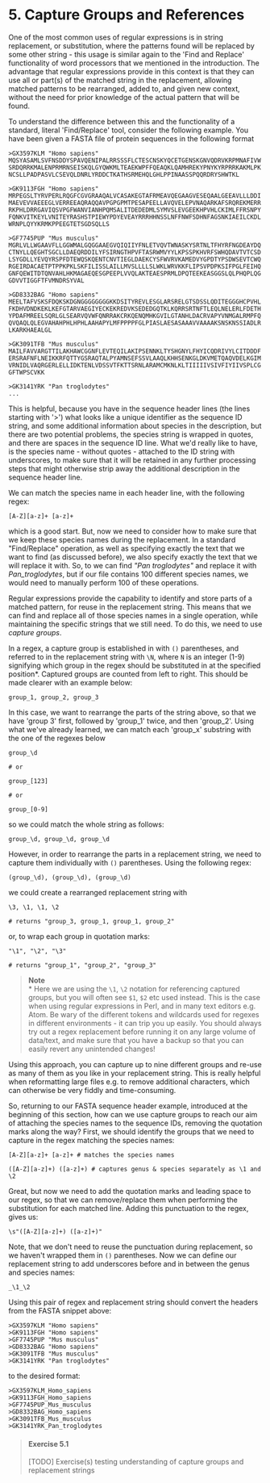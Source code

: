 # 5. Capture Groups and References
One of the most common uses of regular expressions is in string replacement, or substitution, where the patterns found will be replaced by some other string - this usage is similar again to the 'Find and Replace' functionality of word processors that we mentioned in the introduction. The advantage that regular expressions provide in this context is that they can use all or part(s) of the matched string in the replacement, allowing matched patterns to be rearranged, added to, and given new context, without the need for prior knowledge of the actual pattern that will be found. 

To understand the difference between this and the functionality of a standard, literal 'Find/Replace' tool, consider the following example. You have been given a FASTA file of protein sequences in the following format

```
>GX3597KLM "Homo sapiens"
MQSYASAMLSVFNSDDYSPAVQENIPALRRSSSFLCTESCNSKYQCETGENSKGNVQDRVKRPMNAFIVW
SRDQRRKMALENPRMRNSEISKQLGYQWKMLTEAEKWPFFQEAQKLQAMHREKYPNYKYRPRRKAKMLPK
NCSLLPADPASVLCSEVQLDNRLYRDDCTKATHSRMEHQLGHLPPINAASSPQQRDRYSHWTKL

>GK9113FGH "Homo sapiens"
MRPEGSLTYRVPERLRQGFCGVGRAAQALVCASAKEGTAFRMEAVQEGAAGVESEQAALGEEAVLLLDDI
MAEVEVVAEEEGLVERREEAQRAQQAVPGPGPMTPESAPEELLAVQVELEPVNAQARKAFSRQREKMERR
RKPHLDRRGAVIQSVPGFWANVIANHPQMSALITDEDEDMLSYMVSLEVGEEKHPVHLCKIMLFFRSNPY
FQNKVITKEYLVNITEYRASHSTPIEWYPDYEVEAYRRRHHNSSLNFFNWFSDHNFAGSNKIAEILCKDL
WRNPLQYYKRMKPPEEGTETSGDSQLLS

>GF7745PUP "Mus musculus"
MGRLVLLWGAAVFLLGGWMALGQGGAAEGVQIQIIYFNLETVQVTWNASKYSRTNLTFHYRFNGDEAYDQ
CTNYLLQEGHTSGCLLDAEQRDDILYFSIRNGTHPVFTASRWMVYYLKPSSPKHVRFSWHQDAVTVTCSD
LSYGDLLYEVQYRSPFDTEWQSKQENTCNVTIEGLDAEKCYSFWVRVKAMEDVYGPDTYPSDWSEVTCWQ
RGEIRDACAETPTPPKPKLSKFILISSLAILLMVSLLLLSLWKLWRVKKFLIPSVPDPKSIFPGLFEIHQ
GNFQEWITDTQNVAHLHKMAGAEQESGPEEPLVVQLAKTEAESPRMLDPQTEEKEASGGSLQLPHQPLQG
GDVVTIGGFTFVMNDRSYVAL

>GD8332BAG "Homo sapiens"
MEELTAFVSKSFDQKSKDGNGGGGGGGGKKDSITYREVLESGLARSRELGTSDSSLQDITEGGGHCPVHL
FKDHVDNDKEKLKEFGTARVAEGIYECKEKREDVKSEDEDGQTKLKQRRSRTNFTLEQLNELERLFDETH
YPDAFMREELSQRLGLSEARVQVWFQNRRAKCRKQENQMHKGVILGTANHLDACRVAPYVNMGALRMPFQ
QVQAQLQLEGVAHAHPHLHPHLAAHAPYLMFPPPPFGLPIASLAESASAAAVVAAAAKSNSKNSSIADLR
LKARKHAEALGL

>GK3091TFB "Mus musculus"
MAILFAVVARGTTILAKHAWCGGNFLEVTEQILAKIPSENNKLTYSHGNYLFHYICQDRIVYLCITDDDF
ERSRAFNFLNEIKKRFQTTYGSRAQTALPYAMNSEFSSVLAAQLKHHSENKGLDKVMETQAQVDELKGIM
VRNIDLVAQRGERLELLIDKTENLVDSSVTFKTTSRNLARAMCMKNLKLTIIIIIVSIVFIYIIVSPLCG
GFTWPSCVKK

>GK3141YRK "Pan troglodytes"
...

```

This is helpful, because you have in the sequence header lines (the lines starting with '>') what looks like a unique identifier as the sequence ID string, and some additional information about species in the description, but there are two potential problems, the species string is wrapped in quotes, and there are spaces in the sequence ID line. What we'd really like to have, is the species name - without quotes - attached to the ID string with underscores, to make sure that it will be retained in any further processing steps that might otherwise strip away the additional description in the sequence header line.

We can match the species name in each header line, with the following regex:

```
[A-Z][a-z]+ [a-z]+
```

which is a good start. But, now we need to consider how to make sure that we keep these species names during the replacement. In a standard "Find/Replace" operation, as well as specifying exactly the text that we want to find (as discussed before), we also specify exactly the text that we will replace it with. So, to we can find _"Pan troglodytes"_ and replace it with _Pan\_troglodytes_, but if our file contains 100 different species names, we would need to manually perform 100 of these operations.

Regular expressions provide the capability to identify and store parts of a matched pattern, for reuse in the replacement string. This means that we can find and replace all of those species names in a single operation, while maintaining the specific strings that we still need. To do this, we need to use _capture groups_.

In a regex, a capture group is established in with `()` parentheses, and referred to in the replacement string with `\N`, where `N` is an integer (1-9) signifying which group in the regex should be substituted in at the specified position\*. Captured groups are counted from left to right. This should be made clearer with an example below:

```
group_1, group_2, group_3
```

In this case, we want to rearrange the parts of the string above, so that we have 'group 3' first, followed by 'group_1' twice, and then 'group_2'. Using what we've already learned, we can match each 'group_x' substring with the one of the regexes below

```
group_\d

# or

group_[123]

# or

group_[0-9]
```

so we could match the whole string as follows:

```
group_\d, group_\d, group_\d
```

However, in order to rearrange the parts in a replacement string, we need to capture them individually with `()` parentheses. Using the following regex:

```
(group_\d), (group_\d), (group_\d)
```

we could create a rearranged replacement string with

```
\3, \1, \1, \2

# returns "group_3, group_1, group_1, group_2"
```

or, to wrap each group in quotation marks:

```
"\1", "\2", "\3"

# returns "group_1", "group_2", "group_3"
```

> __Note__  
> \* Here we are using the `\1`, `\2`  notation for referencing
> captured groups, but you will often see `$1`, `$2` etc used instead.
> This is the case when using regular expressions in Perl, and in many
> text editors e.g. Atom. Be wary of the different tokens and 
> wildcards used for regexes in different environments - it can trip
> you up easily. You should always try out a regex replacement before
> running it on any large volume of data/text, and make sure that you
> have a backup so that you can easily revert any unintended changes!

Using this approach, you can capture up to nine different groups and re-use as many of them as you like in your replacement string. This is really helpful when reformatting large files e.g. to remove additional characters, which can otherwise be very fiddly and time-consuming.

So, returning to our FASTA sequence header example, introduced at the beginning of this section, how can we use capture groups to reach our aim of 
attaching the species names to the sequence IDs, removing the quotation marks along the way? First, we should identify the groups that we need to capture in the regex matching the species names:

```
[A-Z][a-z]+ [a-z]+ # matches the species names

([A-Z][a-z]+) ([a-z]+) # captures genus & species separately as \1 and \2
```

Great, but now we need to add the quotation marks and leading space to our regex, so that we can remove/replace them when performing the substitution for each matched line. Adding this punctuation to the regex, gives us:

```
\s"([A-Z][a-z]+) ([a-z]+)"
```

Note, that we don't need to reuse the punctuation during replacement, so we haven't wrapped them in `()` parentheses. Now we can define our replacement string to add underscores before and in between the genus and species names:

```
_\1_\2
```

Using this pair of regex and replacement string should convert the headers from the FASTA snippet above:

```
>GX3597KLM "Homo sapiens"
>GK9113FGH "Homo sapiens"
>GF7745PUP "Mus musculus"
>GD8332BAG "Homo sapiens"
>GK3091TFB "Mus musculus"
>GK3141YRK "Pan troglodytes"
```

to the desired format:

```
>GX3597KLM_Homo_sapiens
>GK9113FGH_Homo_sapiens
>GF7745PUP_Mus_musculus
>GD8332BAG_Homo_sapiens
>GK3091TFB_Mus_musculus
>GK3141YRK_Pan_troglodytes
```

> #### Exercise 5.1
> [TODO] Exercise(s) testing understanding of capture groups and replacement strings
